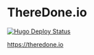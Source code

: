 # ThereDone.io

[![Hugo Deploy Status](https://github.com/claughinghouse/theredone.io/workflows/Deploy-to-GitHub-pages/badge.svg)](https://github.com/{userName}/{repoName}/actions)

https://theredone.io